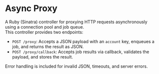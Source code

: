 # Async Proxy

A Ruby (Sinatra) controller for proxying HTTP requests asynchronously using a connection pool and job queue.  
This controller provides two endpoints:

- `POST /proxy`: Accepts a JSON payload with an `account` key, enqueues a job, and returns the result as JSON.
- `POST /proxy/callback`: Accepts job results via callback, validates the payload, and stores the result.

Error handling is included for invalid JSON, timeouts, and server errors.
